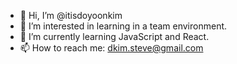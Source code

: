 - 👋 Hi, I’m @itisdoyoonkim
- 👀 I’m interested in learning in a team environment.
- 🌱 I’m currently learning JavaScript and React.
- 📫 How to reach me: dkim.steve@gmail.com

<!---
itisdoyoonkim/itisdoyoonkim is a ✨ special ✨ repository because its `README.md` (this file) appears on your GitHub profile.
You can click the Preview link to take a look at your changes.
--->
